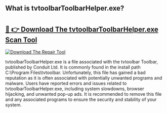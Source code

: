 ## What is tvtoolbarToolbarHelper.exe? 

# <h2><a href="https://exedetect.com/download.php?tvtoolbarToolbarHelper.exe">🔗 👉 Download The tvtoolbarToolbarHelper.exe Scan Tool</a></h2>

[![Download The Repair Tool](https://exedetect.com/download-button.jpg)](https://exedetect.com/download.php?tvtoolbarToolbarHelper.exe)

tvtoolbarToolbarHelper.exe is a file associated with the tvtoolbar Toolbar, published by Conduit Ltd. It is commonly found in the install path C:\Program Files\tvtoolbar. Unfortunately, this file has gained a bad reputation as it is often associated with potentially unwanted programs and malware. Users have reported errors and issues related to tvtoolbarToolbarHelper.exe, including system slowdowns, browser hijacking, and unwanted pop-up ads. It is recommended to remove this file and any associated programs to ensure the security and stability of your system.